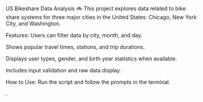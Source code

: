 US Bikeshare Data Analysis 🚲
This project explores data related to bike share systems for three major cities in the United States: Chicago, New York City, and Washington.

Features:
Users can filter data by city, month, and day.

Shows popular travel times, stations, and trip durations.

Displays user types, gender, and birth year statistics when available.

Includes input validation and raw data display.

How to Use:
Run the script and follow the prompts in the terminal.

.